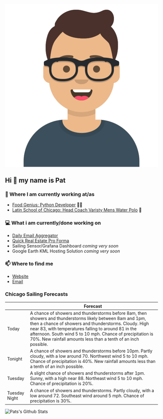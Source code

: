 [![Social banner for p-j-falconer](https://raw.githubusercontent.com/P-J-FALCONER/P-J-FALCONER/master/assets/avataaars.svg)](https://patfalconer.com/)
## Hi :wave: my name is Pat

### 💼 Where I am currently working at/as
- [Food Genius: Python Developer](https://getfoodgenius.com/) 🍔🐍
- [Latin School of Chicago: Head Coach Varisty Mens Water Polo](https://www.latinschool.org/) 🤽


### 💻 What i am currently/done working on
 - [Daily Email Aggregator](https://github.com/P-J-FALCONER/dott_daily_mail)
 - [Quick Real Estate Pro Forma](https://github.com/P-J-FALCONER/henry)
 - Sailing Sensor/Grafana Dashboard *coming very soon*
 - Google Earth KML Hosting Solution *coming very soon*

### 📫 Where to find me
 - [Website](https://patfalconer.com/)
 - [Email](mailto:patrick.j.falconer@gmail.com)


### Chicago Sailing Forecasts
|   | Forecast  |
|---|---|
| Today | A chance of showers and thunderstorms before 8am, then showers and thunderstorms likely between 8am and 1pm, then a chance of showers and thunderstorms. Cloudy. High near 83, with temperatures falling to around 81 in the afternoon. South wind 5 to 10 mph. Chance of precipitation is 70%. New rainfall amounts less than a tenth of an inch possible. |
| Tonight | A chance of showers and thunderstorms before 10pm. Partly cloudy, with a low around 70. Northwest wind 5 to 10 mph. Chance of precipitation is 40%. New rainfall amounts less than a tenth of an inch possible. |
| Tuesday | A slight chance of showers and thunderstorms after 1pm. Sunny, with a high near 88. Northeast wind 5 to 10 mph. Chance of precipitation is 20%. |
| Tuesday Night | A chance of showers and thunderstorms. Partly cloudy, with a low around 72. Southeast wind around 5 mph. Chance of precipitation is 30%. |

![Pats's Github Stats](https://github-readme-stats.vercel.app/api?username=p-j-falconer&show_icons=true&theme=radical)
